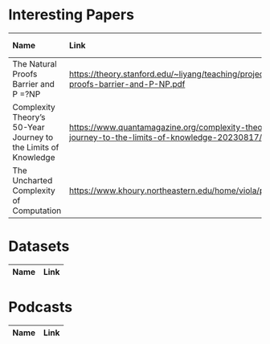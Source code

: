 # Interesting Papers
| Name | Link  | Published | % Understood | Status |
| :--- | :--- | :--- | :--- | :--- |
| The Natural Proofs Barrier and P =?NP | https://theory.stanford.edu/~liyang/teaching/projects/natural-proofs-barrier-and-P-NP.pdf | Stanford | | Unread |
| Complexity Theory’s 50-Year Journey to the Limits of Knowledge | https://www.quantamagazine.org/complexity-theorys-50-year-journey-to-the-limits-of-knowledge-20230817/ | Quanta | | Unread |
| The Uncharted Complexity of Computation | https://www.khoury.northeastern.edu/home/viola/papers/moti.pdf | Northeastern | | Unread |

# Datasets
| Name | Link |
| :--- | :----: |

# Podcasts
| Name | Link |
| :--- | :----: |
